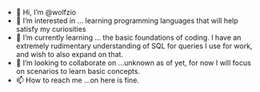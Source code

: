 - 👋 Hi, I’m @wolfzio
- 👀 I’m interested in ... learning programming languages that will help satisfy my curiosities 
- 🌱 I’m currently learning ... the basic foundations of coding. I have an extremely rudimentary understanding of SQL for queries I use for work, and wish to also expand on that. 
- 💞️ I’m looking to collaborate on ...unknown as of yet, for now I will focus on scenarios to learn basic concepts. 
- 📫 How to reach me ...on here is fine. 

<!---
wolfzio/wolfzio is a ✨ special ✨ repository because its `README.md` (this file) appears on your GitHub profile.
You can click the Preview link to take a look at your changes.
--->
